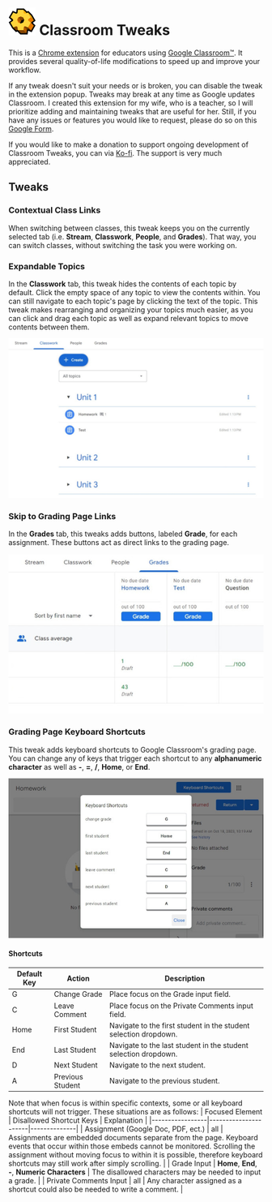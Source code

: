 # ![](/icons/icon.svg) Classroom Tweaks
This is a [Chrome extension]() for educators using [Google Classroom™](https://edu.google.com/workspace-for-education/classroom/). It provides several quality-of-life modifications to speed up and improve your workflow. 

If any tweak doesn't suit your needs or is broken, you can disable the tweak in the extension popup. Tweaks may break at any time as Google updates Classroom. I created this extension for my wife, who is a teacher, so I will prioritize adding and maintaining tweaks that are useful for her. Still, if you have any issues or features you would like to request, please do so on this [Google Form](https://docs.google.com/forms/d/e/1FAIpQLSc6i08Seb7Bcn4CMvtmoBXVAR39Oy3QI19gMT4wITD2FazuyQ/viewform?usp=sf_link).

If you would like to make a donation to support ongoing development of Classroom Tweaks, you can via [Ko-fi](https://ko-fi.com/F2F4SH2KS). The support is very much appreciated.

## Tweaks
### Contextual Class Links
When switching between classes, this tweak keeps you on the currently selected tab (i.e. **Stream**, **Classwork**, **People**, and **Grades**). That way, you can switch classes, without switching the task you were working on.

### Expandable Topics
In the **Classwork** tab, this tweak hides the contents of each topic by default. Click the empty space of any topic to view the contents within. You can still navigate to each topic's page by clicking the text of the topic. This tweak makes rearranging and organizing your topics much easier, as you can click and drag each topic as well as expand relevant topics to move contents between them.

![Expandable Topics Screenshot](/screenshots/Expandable%20Topics.jpeg)

### Skip to Grading Page Links
In the **Grades** tab, this tweaks adds buttons, labeled **Grade**, for each assignment. These buttons act as direct links to the grading page.

![Skip to Grading Page Links](/screenshots/Skip%20to%20Grading%20Page%20Links.jpeg)

### Grading Page Keyboard Shortcuts
This tweak adds keyboard shortcuts to Google Classroom's grading page. You can change any of keys that trigger each shortcut to any **alphanumeric character** as well as **-**, **=**, **/**, **Home**, or **End**.

![Grading Page Keyboard Shortcuts](/screenshots/Grading%20Page%20Keyboard%20Shortcuts.jpeg)

#### Shortcuts
| Default Key | Action | Description |
|-------------|--------|-------------|
| G | Change Grade | Place focus on the Grade input field. |
| C | Leave Comment | Place focus on the Private Comments input field. |
| Home | First Student | Navigate to the first student in the student selection dropdown. |
| End | Last Student | Navigate to the last student in  the student selection dropdown. |
| D | Next Student | Navigate to the next student. |
| A | Previous Student | Navigate to the previous student. |

Note that when focus is within specific contexts, some or all keyboard shortcuts will not trigger. These situations are as follows:
| Focused Element | Disallowed Shortcut Keys | Explanation |
|-----------------|----------------------|--------------|
| Assignment (Google Doc, PDF, ect.) | all | Assignments are embedded documents separate from the page. Keyboard events that occur within those embeds cannot be monitored. Scrolling the assignment without moving focus to within it is possible, therefore keyboard shortcuts may still work after simply scrolling. |
| Grade Input | **Home**, **End**, **-**, **Numeric Characters** | The disallowed characters may be needed to input a grade. |
| Private Comments Input | all | Any character assigned as a shortcut could also be needed to write a comment. |
